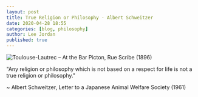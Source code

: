 ```yaml
---
layout: post
title: True Religion or Philosophy - Albert Schweitzer
date: 2020-04-28 18:55
categories: [blog, philosophy]
author: Lee Jordan
published: true
---
```


<img class="img-border" src="https://geraldleejordan.com/public/assets/images/albert-schweitzer-photo.jpg" alt="Toulouse-Lautrec – At the Bar Picton, Rue Scribe (1896)">

"Any religion or philosophy which is not based on a respect for life is not a true religion or philosophy."

~ Albert Schweitzer, Letter to a Japanese Animal Welfare Society (1961)
